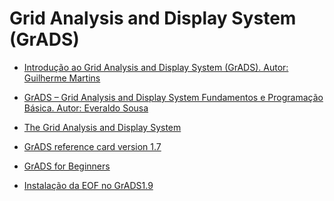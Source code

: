 Grid Analysis and Display System (GrADS)
========================================

+ [Introdução ao Grid Analysis and Display System (GrADS). Autor: Guilherme Martins](http://mtc-m21b.sid.inpe.br/col/sid.inpe.br/mtc-m21b/2014/04.14.17.39/doc/publicacao.pdf)

+ [GrADS – Grid Analysis and Display System Fundamentos e Programação Básica. Autor: Everaldo Sousa](https://drive.google.com/open?id=1NKX-qnuggQ65ibMXAeOsB-EAPrSrgRQz)

+ [The Grid Analysis and Display System](https://drive.google.com/open?id=1gC8UdgFFHoAcH8ABYuOXh_WOdgBfK-Aj)

+ [GrADS reference card version 1.7](https://drive.google.com/open?id=1aJ2p0ynp5C-dQhFLnMW5f0SYYA2SUh71)

+ [GrADS for Beginners](https://drive.google.com/open?id=1zPDKmIHWncht5a0a9Qf1IM9KYPUhScG7)

+ [Instalação da EOF no GrADS1.9](https://drive.google.com/open?id=17OTqV9BrmcgvDt-t5mvV4j38pSUA7vAm)